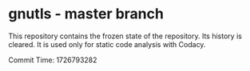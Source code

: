 # gnutls - master branch

This repository contains the frozen state of the repository.
Its history is cleared. It is used only for static code
analysis with Codacy.

Commit Time: 1726793282